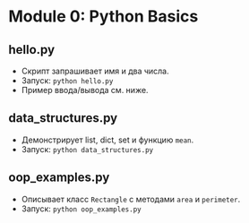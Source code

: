 # Module 0: Python Basics

## hello.py
- Скрипт запрашивает имя и два числа.
- Запуск: `python hello.py`
- Пример ввода/вывода см. ниже.

## data_structures.py
- Демонстрирует list, dict, set и функцию `mean`.
- Запуск: `python data_structures.py`

## oop_examples.py
- Описывает класс `Rectangle` с методами `area` и `perimeter`.
- Запуск: `python oop_examples.py`